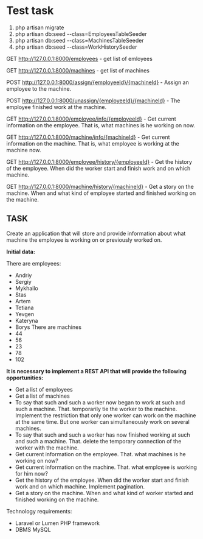 # Test task

1. php artisan migrate
2. php artisan db:seed --class=EmployeesTableSeeder
3. php artisan db:seed --class=MachinesTableSeeder
4. php artisan db:seed --class=WorkHistorySeeder

GET http://127.0.0.1:8000/employees - get list of emloyees

GET http://127.0.0.1:8000/machines - get list of machines

POST http://127.0.0.1:8000/assign/{employeeId}/{machineId} - Assign an employee to the machine.

POST http://127.0.0.1:8000/unassign/{employeeId}/{machineId} - The employee finished work at the machine.

GET http://127.0.0.1:8000/employee/info/{employeeId} - Get current information on the employee. That is, what machines is he working on now.

GET http://127.0.0.1:8000/machine/info/{machineId} - Get current information on the machine. That is, what employee is working at the machine now.

GET http://127.0.0.1:8000/employee/history/{employeeId} - Get the history of the employee. When did the worker start and finish work and on which machine. 

GET http://127.0.0.1:8000/machine/history/{machineId} - Get a story on the machine. When and what kind of employee started and finished working on the machine.


## TASK
Create an application that will store and provide information about what machine the employee is working on or previously worked on.

**Initial data:**

There are employees:
* Andriy
* Sergiy
* Mykhailo
* Stas
* Artem
* Tetiana
* Yevgen
* Kateryna
* Borys
There are machines
* 44
* 56
* 23
* 78 
* 102

**It is necessary to implement a REST API that will provide the following opportunities:**
* Get a list of employees
* Get a list of machines
* To say that such and such a worker now began to work at such and such a machine. That. temporarily tie the worker to the machine. Implement the restriction that only one worker can work on the machine at the same time. But one worker can simultaneously work on several machines.
* To say that such and such a worker has now finished working at such and such a machine. That. delete the temporary connection of the worker with the machine.
* Get current information on the employee. That. what machines is he working on now?
* Get current information on the machine. That. what employee is working for him now?
* Get the history of the employee. When did the worker start and finish work and on which machine. Implement pagination.
* Get a story on the machine. When and what kind of worker started and finished working on the machine.

Technology requirements:
* Laravel or Lumen PHP framework
* DBMS MySQL
